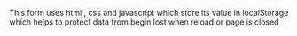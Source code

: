 This form uses html , css and  javascript which store its value in localStorage which helps to protect data from begin lost when reload or page is closed
